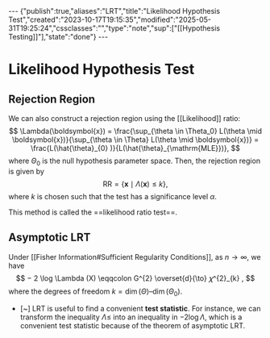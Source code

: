 <div class="embed">---
{"publish":true,"aliases":"LRT","title":"Likelihood Hypothesis Test","created":"2023-10-17T19:15:35","modified":"2025-05-31T19:25:24","cssclasses":"","type":"note","sup":["[[Hypothesis Testing]]"],"state":"done"}
---


# Likelihood Hypothesis Test

## Rejection Region

We can also construct a rejection region using the [[Likelihood]] ratio:
$$
\Lambda(\boldsymbol{x}) = \frac{\sup_{\theta \in \Theta_0} L(\theta \mid \boldsymbol{x})}{\sup_{\theta \in \Theta} L(\theta \mid \boldsymbol{x})}
= \frac{L(\hat{\theta}_{0} )}{L(\hat{\theta}_{\mathrm{MLE}})},
$$
where $\Theta_0$ is the null hypothesis parameter space.
Then, the rejection region is given by
$$
\mathrm{RR} = \{ \boldsymbol{x} \mid \Lambda(\boldsymbol{x}) \le k \},
$$
where $k$ is chosen such that the test has a significance level $\alpha$.

This method is called the ==likelihood ratio test==.

## Asymptotic LRT

Under [[Fisher Information#Sufficient Regularity Conditions]], as $n → ∞$, we have
$$
− 2 \log \Lambda  (X) \eqqcolon G^{2} \overset{d}{\to} 𝜒^{2}_{k} ,
$$
where the degrees of freedom $k = \operatorname{dim}(\Theta ) – \operatorname{dim}(\Theta_0)$.

- [~] LRT is useful to find a convenient **test statistic**. For instance, we can transform the inequality $\Lambda \le$ into an inequality in $-2 \log \Lambda$, which is a convenient test statistic because of the theorem of asymptotic LRT.
</div>